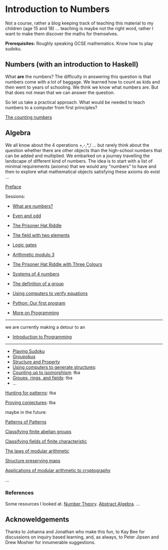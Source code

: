 # Introduction to Numbers

Not a course, rather a blog keeping track of teaching this material to my children (age 15 and 18)  ... teaching is maybe not the right word, rather I want to make them discover the maths for themselves.

**Prerequisites:** Roughly speaking GCSE mathematics. Know how to play sudoku.


## Numbers (with an introduction to Haskell)

What **are** the numbers? The difficulty in answering this question is that numbers come with a lot of baggage. We learned how to count as kids and then went to years of schooling. We think we know what numbers are. But that does not mean that we can answer the question.

So let us take a practical approach. What would be needed to teach numbers to a computer from first principles? 

[The counting numbers]()  



## Algebra 

We all know about the 4 operations +,-,*,/ ... but rarely think about the question whether there are other objects than the high-school numbers that can be added and multiplied. We embarked on a journey travelling the landscape of different kind of numbers. The idea is to start with a list of minimal requirements (axioms) that we would any "numbers" to have and then to explore what mathematical objects satisfying these axioms do exist ...

[Preface](preface.md)

Sessions:

- [What are numbers?](https://hackmd.io/@alexhkurz/ByKQ3EGiU)
- [Even and odd](https://hackmd.io/@alexhkurz/HykB3VPhU)
- [The Prisoner Hat Riddle](https://hackmd.io/@alexhkurz/SkmIqZ4JD)
- [The field with two elements](https://hackmd.io/@alexhkurz/HyzjN3qsI)
- [Logic gates](https://hackmd.io/@alexhkurz/H1R58bVyD)
- [Arithmetic modulo 3](https://hackmd.io/@alexhkurz/SyJCHSMs8)
- [The Prisoner Hat Riddle with Three Colours](https://hackmd.io/@alexhkurz/B1UDo-VyD)
- [Systems of 4 numbers](https://hackmd.io/@alexhkurz/SJZTQ9moL)
- [The definition of a group](https://hackmd.io/@alexhkurz/BJKTIKaoU)
- [Using computers to verify equations](https://hackmd.io/@alexhkurz/r1Gdg_EoU)
- [Python: Our first program](https://hackmd.io/@alexhkurz/Bk2c2C2oL)

- [More on Programming](https://github.com/alexhkurz/introduction-to-programming/blob/master/README.md)

---

we are currently making a detour to an 

- [Introduction to Programming](https://github.com/alexhkurz/introduction-to-programming/blob/master/README.md)

---

- [Playing Sudoku](https://hackmd.io/@alexhkurz/B1w9oSPiL)
- [Groupokus](https://hackmd.io/@alexhkurz/S1xSrvwjL)
- [Structure and Property](https://hackmd.io/@alexhkurz/S17OoT2oI)
- [Using computers to generate structures](): 
- [Counting up to isomorphism](): tba
- [Groups, rings, and fields](): tba
- ...

[Hunting for patterns](): tba

[Proving conjectures](): tba

maybe in the future:

[Patterns of Patterns]() 

[Classifying finite abelian groups](http://abstract.ups.edu/aata/section-finite-abelian-groups.html)

[Classifying fields of finite characteristic]()

[The laws of modular arithmetic]()

[Structure preserving maps]()

[Applications of modular arithmetic to cryptography]()

...

### References

Some resources I looked at. [Number Theory](http://faculty.bard.edu/~belk/math318/). [Abstract Algebra](http://abstract.ups.edu/aata/section-finite-abelian-groups.html). ...

## Acknoweldgements

Thanks to Johanna and Jonathan who make this fun, to Kay Bee for discussions on inquiry based learning, and, as always, to Peter Jipsen and Drew Moshier for innumerable suggestions.
